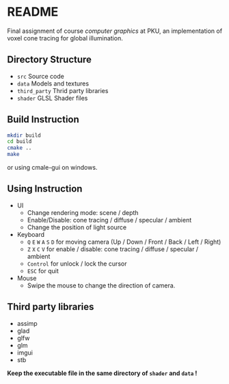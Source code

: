 # README

Final assignment of course *computer graphics* at PKU, an implementation of voxel cone tracing for global illumination.

## Directory Structure

- `src` Source code
- `data` Models and textures
- `third_party` Thrid party libraries
- `shader` GLSL Shader files

## Build Instruction

```bash
mkdir build
cd build
cmake ..
make
```

or using cmale-gui on windows.

## Using Instruction

- UI
  - Change rendering mode: scene / depth
  - Enable/Disable: cone tracing / diffuse / specular / ambient
  - Change the position of light source
- Keyboard
  - `Q` `E` `W` `A` `S` `D` for moving camera (Up / Down / Front / Back / Left / Right)
  - `Z` `X` `C` `V` for enable / disable: cone tracing / diffuse / specular / ambient
  - `Control` for unlock / lock the cursor
  - `ESC` for quit
- Mouse
  - Swipe the mouse to change the direction of camera.

## Third party libraries 

- assimp
- glad
- glfw
- glm
- imgui
- stb

**Keep the executable file in the same directory of `shader` and `data` !**

